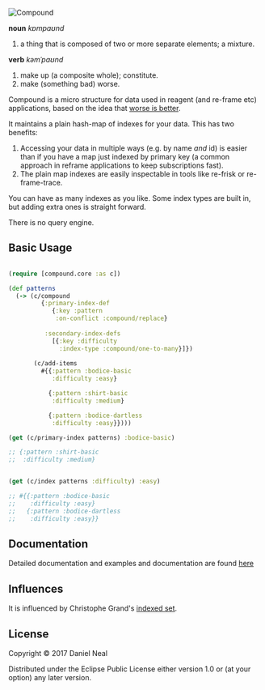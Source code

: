 ![Compound](https://raw.githubusercontent.com/danielneal/compound/master/compound.png)

**noun** *kɒmpaʊnd*

1. a thing that is composed of two or more separate elements; a mixture.

**verb** *kəmˈpaʊnd*

1. make up (a composite whole); constitute.
2. make (something bad) worse. 

Compound is a micro structure for data used in reagent (and re-frame etc) applications, 
based on the idea that [worse is better](https://en.wikipedia.org/wiki/Worse_is_better). 

It maintains a plain hash-map of indexes for your data. This has two benefits: 
 1. Accessing your data in multiple ways (e.g. by name _and_ id) is easier than if you have a map just indexed by primary key (a common approach in reframe applications to keep subscriptions fast). 
 2. The plain map indexes are easily inspectable in tools like re-frisk or re-frame-trace.

You can have as many indexes as you like. Some index types are built in, but adding extra ones is straight forward. 

There is no query engine. 

## Basic Usage

```clojure

(require [compound.core :as c]) 

(def patterns
  (-> (c/compound 
         {:primary-index-def 
            {:key :pattern
             :on-conflict :compound/replace}
             
          :secondary-index-defs 
            [{:key :difficulty
              :index-type :compound/one-to-many}]})
              
       (c/add-items 
         #{{:pattern :bodice-basic
            :difficulty :easy}

           {:pattern :shirt-basic
            :difficulty :medium}

           {:pattern :bodice-dartless
            :difficulty :easy}})))

(get (c/primary-index patterns) :bodice-basic)

;; {:pattern :shirt-basic
;;  :difficulty :medium}


(get (c/index patterns :difficulty) :easy)

;; #{{:pattern :bodice-basic
;;    :difficulty :easy}
;;   {:pattern :bodice-dartless
;;    :difficulty :easy}}

```

## Documentation

Detailed documentation and examples and documentation are found [here](https://rawgit.com/danielneal/compound/master/docs/docs.html)

## Influences 

It is influenced by Christophe Grand's [indexed set](https://github.com/cgrand/indexed-set). 

## License

Copyright © 2017 Daniel Neal

Distributed under the Eclipse Public License either version 1.0 or (at
your option) any later version.
